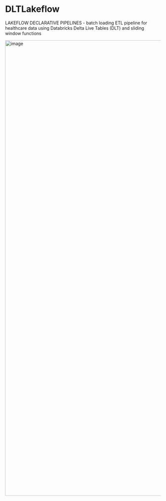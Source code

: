 # DLTLakeflow
LAKEFLOW DECLARATIVE PIPELINES - batch loading ETL pipeline for healthcare data using Databricks Delta Live Tables (DLT) and sliding window functions

<img width="2362" height="1472" alt="image" src="https://github.com/user-attachments/assets/373b7b01-b8cf-49e8-ae9f-a77a4a0c8343" />


